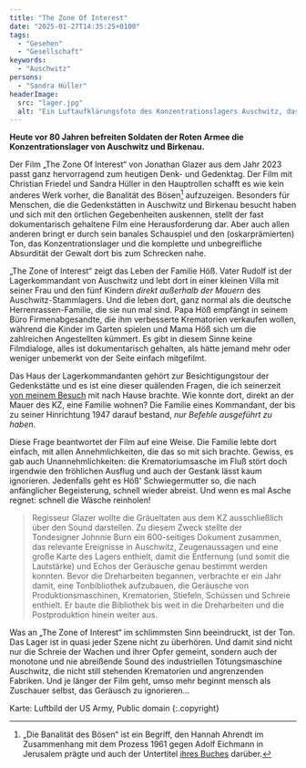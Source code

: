 ```yaml
---
title: "The Zone Of Interest"
date: "2025-01-27T14:35:25+0100"
tags:
  - "Gesehen"
  - "Gesellschaft"
keywords:
  - "Auschwitz"
persons:
  - "Sandra Hüller"
headerImage:
  src: "lager.jpg"
  alt: "Ein Luftaufklärungsfoto des Konzentrationslagers Auschwitz, das das Lager Auschwitz I zeigt."
---
```


**Heute vor 80 Jahren befreiten Soldaten der Roten Armee die Konzentrationslager von Auschwitz und Birkenau.**

Der Film „The Zone Of Interest“ von Jonathan Glazer aus dem Jahr 2023 passt ganz hervorragend zum heutigen Denk- und Gedenktag. Der Film mit  Christian Friedel und Sandra Hüller in den Hauptrollen schafft es wie kein anderes Werk vorher, die Banalität des Bösen[^1] aufzuzeigen. Besonders für Menschen, die die Gedenkstätten in Auschwitz und Birkenau besucht haben und sich mit den örtlichen Gegebenheiten auskennen, stellt der fast dokumentarisch gehaltene Film eine Herausforderung dar. Aber auch allen anderen bringt er durch sein banales Schauspiel und den (oskarprämierten) Ton, das Konzentrationslager und die komplette und unbegreifliche Absurdität der Gewalt dort bis zum Schrecken nahe.

„The Zone of Interest“ zeigt das Leben der Familie Höß. Vater Rudolf ist der Lagerkommandant von Auschwitz und lebt dort in einer kleinen Villa mit seiner Frau und den fünf Kindern *direkt außerhalb der Mauern* des Auschwitz-Stammlagers. Und die leben dort, ganz normal als die deutsche Herrenrassen-Familie, die sie nun mal sind. Papa Höß empfängt in seinem Büro Firmenabgesandte, die ihm verbesserte Krematorien verkaufen wollen, während die Kinder im Garten spielen und Mama Höß sich um die zahlreichen Angestellten kümmert. Es gibt in diesem Sinne keine Filmdialoge, alles ist dokumentarisch gehalten, als hätte jemand mehr oder weniger unbemerkt von der Seite einfach mitgefilmt.

Das Haus der Lagerkommandanten gehört zur Besichtigungstour der Gedenkstätte und es ist eine dieser quälenden Fragen, die ich seinerzeit [von meinem Besuch](https://couchblog.de/blog/2020/01/27/besuch-in-auschwitz-und-birkenau/) mit nach Hause brachte. Wie konnte dort, direkt an der Mauer des KZ, eine Familie wohnen? Die Familie eines Kommandant, der bis zu seiner Hinrichtung 1947 darauf bestand, _nur Befehle ausgeführt zu haben_.

Diese Frage beantwortet der Film auf eine Weise. Die Familie lebte dort einfach, mit allen Annehmlichkeiten, die das so mit sich brachte. Gewiss, es gab auch Unannehmlichkeiten: die Krematoriumsasche im Fluß stört doch irgendwie den fröhlichen Ausflug und auch der Gestank lässt kaum ignorieren. Jedenfalls geht es Höß' Schwiegermutter so, die nach anfänglicher Begeisterung, schnell wieder abreist. Und wenn es mal Asche regnet: schnell die Wäsche reinholen!

> Regisseur Glazer wollte die Gräueltaten aus dem KZ ausschließlich über den Sound darstellen. Zu diesem Zweck stellte der Tondesigner Johnnie Burn ein 600-seitiges Dokument zusammen, das relevante Ereignisse in Auschwitz, Zeugenaussagen und eine große Karte des Lagers enthielt, damit die Entfernung (und somit die Lautstärke) und Echos der Geräusche genau bestimmt werden konnten. Bevor die Dreharbeiten begannen, verbrachte er ein Jahr damit, eine Tonbibliothek aufzubauen, die Geräusche von Produktionsmaschinen, Krematorien, Stiefeln, Schüssen und Schreie enthielt. Er baute die Bibliothek bis weit in die Dreharbeiten und die Postproduktion hinein weiter aus.

Was an „The Zone of Interest“ im schlimmsten Sinn beeindruckt, ist der Ton. Das Lager ist in quasi jeder Szene nicht zu überhören. Und damit sind nicht nur die Schreie der Wachen und ihrer Opfer gemeint, sondern auch der monotone und nie abreißende Sound des industriellen Tötungsmaschine Auschwitz, die nicht still stehenden Krematorien und angrenzenden Fabriken. Und je länger der Film geht, umso mehr beginnt mensch als Zuschauer selbst, das Geräusch zu ignorieren…


[^1]: „Die Banalität des Bösen“ ist ein Begriff, den Hannah Ahrendt im Zusammenhang mit dem Prozess 1961 gegen Adolf Eichmann in Jerusalem prägte und auch der Untertitel [ihres Buches](https://de.wikipedia.org/wiki/Eichmann_in_Jerusalem) darüber.


Karte: Luftbild der US Army, Public domain {:.copyright}